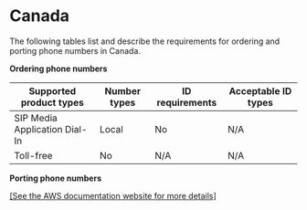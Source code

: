 # Canada<a name="order-port-canada"></a>

The following tables list and describe the requirements for ordering and porting phone numbers in Canada\.

**Ordering phone numbers**


| Supported product types | Number types | ID requirements | Acceptable ID types | 
| --- | --- | --- | --- | 
| SIP Media Application Dial\-In | Local | No | N/A | 
|  Toll\-free  | No | N/A | N/A | 

**Porting phone numbers**

[\[See the AWS documentation website for more details\]](http://docs.aws.amazon.com/chime/latest/ag/order-port-canada.html)
